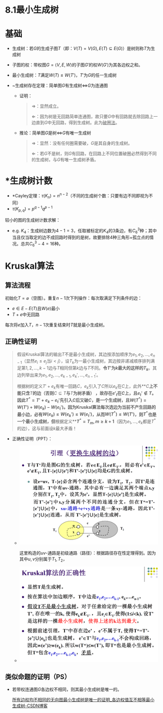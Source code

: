 # 8.1最小生成树

# 基础

* 生成树：若$G$的生成子图$T$（即：$V(T)=V(G),E(T)\subseteq E(G)$）是树则称$T$为生成树
* 子图的权：带权图$G=\langle V,E,W\rangle$的子图$G'$的权$W(G')$为其各边权之和。
* 最小生成树：$T$满足$W(T)\le W(T')$，$T'$为$G$的任一生成树
* ~生成树存在定理：简单图$G$有生成树$\Leftrightarrow$​$G$为连通图

  * 证明：

    > $\Rightarrow$：显然成立。
    >
    > $\Leftarrow$：因为树是无回路简单连通图，故只要$G$中有回路就去除回路上一边直到$G$中无回路，得到生成树。此为<u>破圈法</u>。
    >
  * 推论：简单图$G$是树$\Leftrightarrow$​$G$有唯一生成树

    > $\Rightarrow$：显然：没有任何圈需要破，$G$是其自身的生成树。
    >
    > $\Leftarrow$：若$G$不是树，则$G$有回路，在回路上不同位置破圈必然得到不同的生成树，与$G$有唯一生成树矛盾。
    >

# *生成树计数

* *Cayley定理：$\tau(K_n)=n^{n-2}$（不同的生成树个数：只要有边不同即视为不同）
* $\tau(K_{p,q})=p^{q-1}q^{p-1}$

较小的图的生成树计数求解：

* e.g. $K_4$：生成树边数为$4-1=3$，任取被标定的$K_4$的3条边，有$C_6^3$种；其中当且仅当取定的边不成回路时得到的是树，故要排除4种三角形+孤立点的情况。总共$C_6^3-4=16$种。

# Kruskal算法

## 算法流程

初始化$T=\varnothing$（空图）。重复$n-1$次下列操作：每次取满足下列条件的边：

* $e\in E-E(T)$且$W(e)$最小
* $T+e$中无回路

每次将$e$加入$T$，$n-1$次重复结束时$T$就是最小生成树。

## 正确性证明

> 假设Kruskal算法的输出$T$不是最小生成树，其边按添加顺序为$e_1,e_2,...,e_{n-1}$（显然$e_i\le e_j$当$i<j$），设$T_k$为一最小生成树，其边按非递减顺序排列满足第$1,2,...,k-1$边与$T$相同但第$k$边与$T$不同。**令**​**$T'$**​**为**​**$k$**​**最大的这样的**​**$T_k$**。其边列举出来为$e_1,e_2,...,e_{k-1},e_k',...,e_{n-1}'$。
>
> 根据树的定义$T'+e_k$有唯一回路$C$，$e_k$引入了$C$所以$e_k$在$C$上，此外**$C$**​**上不能只含**​**$T$**​**的边（否则**​**$C\subseteq T$**​**与**​**$T$**​**为树矛盾）** ，故存在$e'_t$在$C$上，且$e_t'\notin T$。因此$T^*=T'+e_k-e_t'$先引入$C$后又破$C$，是一个生成树，且$W(T^*)=W(T')+W(e_k)-W(e_t')$。因为Kruskal算法每次选边为当前不产生回路的最小边，必有$W(e_k)\le W(e_k')\le W(e_t')$，从而$W(T^*)\le W(T')$，则$T^*$也是一个最小生成树，但**根据定义**​**$T^*=T_m,m\ge k+1$**（因为$e_1,...,e_k$都是$T^*$的边），这与前面设$k$最大矛盾！

* 正确性证明（PPT）：

  * ​![image](assets/image-20231222154043-tpticyd.png)​

    这里构造的$uv$-通路是初级通路（路径）：根据路径存在性定理得到。因为其中$u,v$分别属于$T_1,T_2$，
  * ​![image](assets/image-20231222154101-i8hh0r4.png)​

## 类似命题的证明（PS）

* 若带权连通图$G$各边权不相同，则其最小生成树是唯一的。

  [所有边权均不相同的无向图最小生成树是唯一的证明_各边权值互不相等最小生成树-CSDN博客](https://blog.csdn.net/gyarenas/article/details/42245119)
